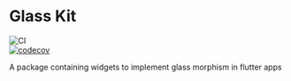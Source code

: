 # Glass Kit

![CI](https://github.com/bharat-1809/glass_kit/workflows/CI/badge.svg)   
[![codecov](https://codecov.io/gh/bharat-1809/glass_kit/branch/main/graph/badge.svg?token=7IYNFPXAY7)](https://codecov.io/gh/bharat-1809/glass_kit)

A package containing widgets to implement glass morphism in flutter apps